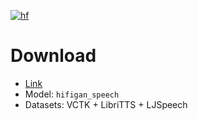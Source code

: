 [![hf](https://img.shields.io/badge/%F0%9F%A4%97%20HuggingFace-Models-pink)](https://huggingface.co/amphion/hifigan_speech_bigdata)

# Download

- [Link](https://huggingface.co/amphion/hifigan_speech_bigdata)
- Model: `hifigan_speech`
- Datasets: VCTK + LibriTTS + LJSpeech
